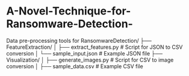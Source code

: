 # A-Novel-Technique-for-Ransomware-Detection-
Data pre-processing tools for RansomwareDetection/
├── FeatureExtraction/
│   ├── extract_features.py  # Script for JSON to CSV conversion
│   └── sample_input.json    # Example JSON file
├── Visualization/
│   ├── generate_images.py   # Script for CSV to image conversion
│   ├── sample_data.csv      # Example CSV file
